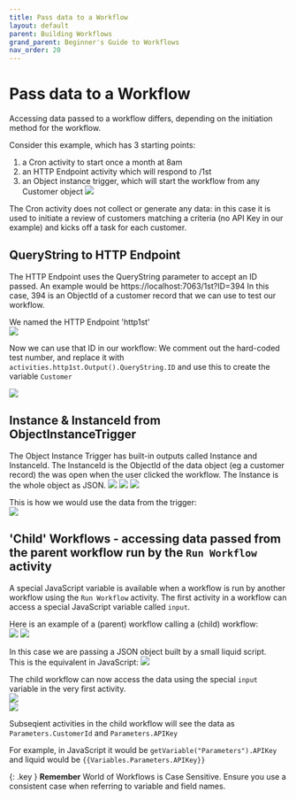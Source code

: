 ```yaml
---
title: Pass data to a Workflow
layout: default
parent: Building Workflows
grand_parent: Beginner's Guide to Workflows
nav_order: 20
---
```

# Pass data to a Workflow

Accessing data passed to a workflow differs, depending on the initiation method for the workflow.

Consider this example, which has 3 starting points:
1. a Cron activity to start once a month at 8am
2. an HTTP Endpoint activity which will respond to /1st
3. an Object instance trigger, which will start the workflow from any Customer object
![](../images/2024-07-09-15-21-38.png)

The Cron activity does not collect or generate any data: in this case it is used to initiate a review of customers matching a criteria (no API Key in our example) and kicks off a task for each customer.

## QueryString to HTTP Endpoint
The HTTP Endpoint uses the QueryString parameter to accept an ID passed.  An example would be https://localhost:7063/1st?ID=394
In this case, 394 is an ObjectId of a customer record that we can use to test our workflow.

We named the HTTP Endpoint 'http1st'  
![](../images/2024-07-09-15-34-03.png)

Now we can use that ID in our workflow:  We comment out the hard-coded test number, and replace it with   
`activities.http1st.Output().QueryString.ID` and use this to create the variable `Customer`  

![](../images/2024-07-09-15-32-10.png)

## Instance & InstanceId from ObjectInstanceTrigger
The Object Instance Trigger has built-in outputs called Instance and InstanceId.  The InstanceId is the ObjectId of the data object (eg a customer record) the was open when the user clicked the workflow.  The Instance is the whole object as JSON.
![](../images/2024-07-09-15-58-57.png)
![](../images/2024-07-09-15-36-51.png)
![](../images/2024-07-09-15-37-18.png)

This is how we would use the data from the trigger:  
![](../images/2024-07-09-15-38-05.png)

## 'Child' Workflows - accessing data passed from the parent workflow run by the `Run Workflow` activity

A special JavaScript variable is available when a workflow is run by another workflow using the `Run Workflow` activity.
The first activity in a workflow can access a special JavaScript variable called `input`. 

Here is an example of a (parent) workflow calling a (child) workflow:  
![](../images/2024-07-09-15-43-11.png)
![](../images/2024-07-09-15-44-01.png)

In this case we are passing a JSON object built by a small liquid script.  
This is the equivalent in JavaScript:
 ![](../images/2024-07-09-15-46-47.png)
 
 The child workflow can now access the data using the special `input` variable in the very first activity.   
 ![](../images/2024-07-09-15-50-09.png)  
 ![](../images/2024-07-09-15-50-28.png)  

 Subseqient activities in the child workflow will see the data as
 `Parameters.CustomerId` and `Parameters.APIKey` 
 
  For example, in JavaScript it would be
 `getVariable("Parameters").APIKey`
and liquid would be `{{Variables.Parameters.APIKey}}`

{: .key }
 **Remember** World of Workflows is Case Sensitive.  Ensure you use a consistent case when referring to variable and field names.
 